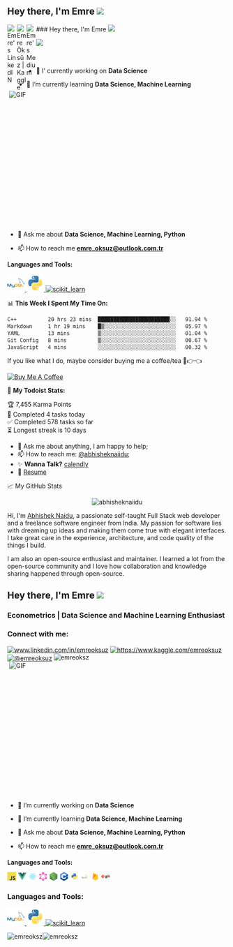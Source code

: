 <h2 align="left">Hey there, I'm Emre <img src="https://media.giphy.com/media/hvRJCLFzcasrR4ia7z/giphy.gif" width="40px"></h2>
### Hey there, I'm Emre <img src="https://media.giphy.com/media/hvRJCLFzcasrR4ia7z/giphy.gif" width="25px">
<a href="https://linkedin.com/in/emreoksuz">
  <img align="left" alt="Emre's LinkedIN" width="22px" src="https://raw.githubusercontent.com/peterthehan/peterthehan/master/assets/linkedin.svg" />
</a>
<a href="https://www.kaggle.com/emreoksuz">
  <img align="left" alt="Emre Öksüz | Kaggle" width="22px" src="https://www.vectorlogo.zone/logos/kaggle/kaggle-icon.svg" />
</a>
<a href="https://medium.com/@emreoksuz">
  <img align="left" alt="Emre's Medium" width="22px" src="https://cdn.jsdelivr.net/npm/simple-icons@3.0.1/icons/medium.svg" />
</a>

![](https://visitor-badge.glitch.me/badge?page_id=emreoksz.emreoksz)

<br />



  <img align="right" alt="GIF" src="https://github.com/abhisheknaiidu/abhisheknaiidu/blob/master/code.gif?raw=true" width="500" height="320" />
  
- 🔭 I' currently working on **Data Science**

- 🌱 I’m currently learning **Data Science, Machine Learning**

- 💬 Ask me about **Data Science, Machine Learning, Python**

- 📫 How to reach me **emre_oksuz@outlook.com.tr**

**Languages and Tools:** 

<p align="left"> <a href="https://www.mysql.com/" target="_blank"> <img src="https://raw.githubusercontent.com/devicons/devicon/master/icons/mysql/mysql-original-wordmark.svg" alt="mysql" width="40" height="40"/> </a> <a href="https://www.python.org" target="_blank"> <img src="https://raw.githubusercontent.com/devicons/devicon/master/icons/python/python-original.svg" alt="python" width="40" height="40"/> </a> <a href="https://scikit-learn.org/" target="_blank"> <img src="https://upload.wikimedia.org/wikipedia/commons/0/05/Scikit_learn_logo_small.svg" alt="scikit_learn" width="40" height="40"/> </a> </p>

📊 **This Week I Spent My Time On:**
<!--START_SECTION:waka-->
```text
C++          20 hrs 23 mins  ███████████████████████░░   91.94 % 
Markdown     1 hr 19 mins    █▒░░░░░░░░░░░░░░░░░░░░░░░   05.97 % 
YAML         13 mins         ▒░░░░░░░░░░░░░░░░░░░░░░░░   01.04 % 
Git Config   8 mins          ▒░░░░░░░░░░░░░░░░░░░░░░░░   00.67 % 
JavaScript   4 mins          ░░░░░░░░░░░░░░░░░░░░░░░░░   00.32 % 
```
<!--END_SECTION:waka-->

If you like what I do, maybe consider buying me a coffee/tea 🥺👉👈

<a href="https://www.buymeacoffee.com/abhisheknaiidu" target="_blank"><img src="https://cdn.buymeacoffee.com/buttons/v2/default-red.png" alt="Buy Me A Coffee" width="150" ></a>

🚧 **My Todoist Stats:**
<!-- TODO-IST:START -->
🏆  7,455 Karma Points           
🌸  Completed 4 tasks today           
✅  Completed 578 tasks so far           
⏳  Longest streak is 10 days
<!-- TODO-IST:END -->

- 💬 Ask me about anything, I am happy to help;
- 📫 How to reach me: [@abhisheknaiidu](https://twitter.com/abhisheknaiidu);
- ✨ **Wanna Talk?** [calendly](https://calendly.com/abhishknads)
- 📝 [Resume](https://drive.google.com/file/d/186ledj5PMY2damRWGpOrxYQZ2xSKjKD_/view)

📈 My GitHub Stats

<p align="center"> <img src="https://github-readme-stats.vercel.app/api?username=abhisheknaiidu&show_icons=true&theme=gotham" alt="abhisheknaiidu" />
  
  
Hi, I'm [Abhishek Naidu](https://blog.abhisheknaidu.tech/), a passionate self-taught Full Stack web developer and a freelance software engineer from India. My passion for software lies with dreaming up ideas and making them come true with elegant interfaces. I take great care in the experience, architecture, and code quality of the things I build.

I am also an open-source enthusiast and maintainer. I learned a lot from the open-source community and I love how collaboration and knowledge sharing happened through open-source.  

<h2 align="left">Hey there, I'm Emre <img src="https://media.giphy.com/media/hvRJCLFzcasrR4ia7z/giphy.gif" width="40px"></h2>
<h3 align="left">Econometrics | Data Science and Machine Learning Enthusiast</h3>

<h3 align="left">Connect with me:</h3>
<p align="left">
<a href="https://linkedin.com/in/www.linkedin.com/in/emreoksuz" target="blank"><img align="center" src="https://raw.githubusercontent.com/peterthehan/peterthehan/master/assets/linkedin.svg" alt="www.linkedin.com/in/emreoksuz" height="30" width="40" /></a>
<a href="https://kaggle.com/https://www.kaggle.com/emreoksuz" target="blank"><img align="center" src="https://www.vectorlogo.zone/logos/kaggle/kaggle-icon.svg" alt="https://www.kaggle.com/emreoksuz" height="30" width="40" /></a>
<a href="https://medium.com/@emreoksuz" target="blank"><img align="center" src="https://cdn.jsdelivr.net/npm/simple-icons@3.0.1/icons/medium.svg" alt="@emreoksuz" height="30" width="40" /></a>
<a align="left"> <img src="https://komarev.com/ghpvc/?username=emreoksz&label=Profile%20views&color=0e75b6&style=flat" alt="emreoksz" /></a>

  <img align="right" alt="GIF" src="https://github.com/abhisheknaiidu/abhisheknaiidu/blob/master/code.gif?raw=true" width="500" height="320" />
  
</p>

- 🔭 I’m currently working on **Data Science**

- 🌱 I’m currently learning **Data Science, Machine Learning**

- 💬 Ask me about **Data Science, Machine Learning, Python**

- 📫 How to reach me **emre_oksuz@outlook.com.tr**

**Languages and Tools:**  

<code><img height="20" src="https://raw.githubusercontent.com/github/explore/80688e429a7d4ef2fca1e82350fe8e3517d3494d/topics/javascript/javascript.png"></code>
<code><img height="20" src="https://raw.githubusercontent.com/github/explore/80688e429a7d4ef2fca1e82350fe8e3517d3494d/topics/vue/vue.png"></code>
<code><img height="20" src="https://raw.githubusercontent.com/github/explore/80688e429a7d4ef2fca1e82350fe8e3517d3494d/topics/react/react.png"></code>
<code><img height="20" src="https://raw.githubusercontent.com/github/explore/5c058a388828bb5fde0bcafd4bc867b5bb3f26f3/topics/graphql/graphql.png"></code>
<code><img height="20" src="https://raw.githubusercontent.com/github/explore/80688e429a7d4ef2fca1e82350fe8e3517d3494d/topics/nodejs/nodejs.png"></code>
<code><img height="20" src="https://raw.githubusercontent.com/github/explore/80688e429a7d4ef2fca1e82350fe8e3517d3494d/topics/cpp/cpp.png"></code>
<code><img height="20" src="https://raw.githubusercontent.com/github/explore/80688e429a7d4ef2fca1e82350fe8e3517d3494d/topics/python/python.png"></code>
<code><img height="20" src="https://raw.githubusercontent.com/github/explore/80688e429a7d4ef2fca1e82350fe8e3517d3494d/topics/mysql/mysql.png"></code>
<code><img height="20" src="https://raw.githubusercontent.com/github/explore/80688e429a7d4ef2fca1e82350fe8e3517d3494d/topics/firebase/firebase.png"></code>
<code><img height="20" src="https://raw.githubusercontent.com/github/explore/80688e429a7d4ef2fca1e82350fe8e3517d3494d/topics/git/git.png"></code>

</p>

<h3 align="left">Languages and Tools:</h3>
<p align="left"> <a href="https://www.mysql.com/" target="_blank"> <img src="https://raw.githubusercontent.com/devicons/devicon/master/icons/mysql/mysql-original-wordmark.svg" alt="mysql" width="40" height="40"/> </a> <a href="https://www.python.org" target="_blank"> <img src="https://raw.githubusercontent.com/devicons/devicon/master/icons/python/python-original.svg" alt="python" width="40" height="40"/> </a> <a href="https://scikit-learn.org/" target="_blank"> <img src="https://upload.wikimedia.org/wikipedia/commons/0/05/Scikit_learn_logo_small.svg" alt="scikit_learn" width="40" height="40"/> </a> </p>

<p><img align="left" src="https://github-readme-stats.vercel.app/api/top-langs?username=emreoksz&show_icons=true&theme=dark&locale=en&layout=compact" alt="emreoksz" /></p>

<p>&nbsp;<img align="left" src="https://github-readme-stats.vercel.app/api?username=emreoksz&show_icons=true&theme=gotham" alt="emreoksz" /></p>



